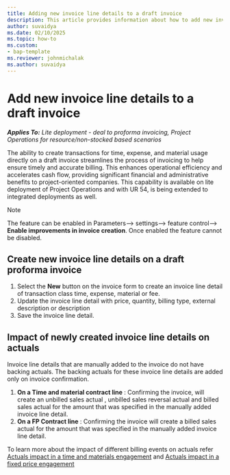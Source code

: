 ```yaml
---
title: Adding new invoice line details to a draft invoice
description: This article provides information about how to add new invoice line details to an existing proforma project-based invoice in draft status.
author: suvaidya
ms.date: 02/10/2025
ms.topic: how-to
ms.custom: 
- bap-template
ms.reviewer: johnmichalak
ms.author: suvaidya
---
```

# Add new invoice line details to a draft invoice

_**Applies To:** Lite deployment - deal to proforma invoicing, Project Operations for resource/non-stocked based scenarios_

The ability to create transactions for time, expense, and material usage directly on a draft invoice streamlines the process of invoicing to help ensure timely and accurate billing. This enhances operational efficiency and accelerates cash flow, providing significant financial and administrative benefits to project-oriented companies. This capability is available on lite deployment of Project Operations and with UR 54, is being extended to integrated deployments as well. 

> [!NOTE]
>The feature can be enabled in Parameters--> settings--> feature control--> **Enable improvements in invoice creation**. Once enabled the feature cannot be disabled.

## Create new invoice line details on a draft proforma invoice
1. Select the **New** button on the invoice form to create an invoice line detail of transaction class time, expense, material or fee.
2. Update the invoice line detail with price, quantity, billing type, external description or description
3. Save the invoice line detail.


## Impact of newly created invoice line details on actuals 
Invoice line details that are manually added to the invoice do not have backing actuals. The backing actuals for these invoice line details are added only on invoice confirmation. 

1. **On a Time and material contract line** : Confirming the invoice, will create an unbilled sales actual , unbilled sales reversal actual and billed sales actual for the amount that was specified in the manually added invoice line detail.
2. **On a FP Contract line** : Confirming the invoice will create a billed sales actual for the amount that was specified in the manually added invoice line detail.

To learn more about the impact of different billing events on actuals refer [Actuals impact in a time and materials engagement](ActualsonTM.md) and [Actuals impact in a fixed price engagement](ActualonFP.md)
